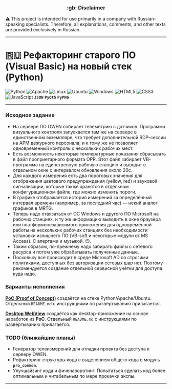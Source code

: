 <h3 align="center">:gb: Disclaimer</h3>

:warning: This project is intended for use primarily in a company with
Russian-speaking specialists. Therefore, all explanations, comments, and other
texts are provided exclusively in Russian.

----

# :ru: Рефакторинг старого ПО (Visual Basic) на новый стек (Python) #

![Python](https://img.shields.io/badge/python-3670A0?style=plastic&logo=python&logoColor=ffdd54)
![Apache](https://img.shields.io/badge/apache-%23D42029.svg?style=plastic&logo=apache&logoColor=white)
![Linux](https://img.shields.io/badge/Linux-FCC624?style=plastic&logo=linux&logoColor=black)
![Ubuntu](https://img.shields.io/badge/Ubuntu-E95420?style=plastic&logo=ubuntu&logoColor=white)
![Windows](https://img.shields.io/badge/Windows-0078D6?style=plastic&logo=windows&logoColor=white)
![HTML5](https://img.shields.io/badge/html5-%23E34F26.svg?style=plastic&logo=html5&logoColor=white)
![CSS3](https://img.shields.io/badge/css3-%231572B6.svg?style=plastic&logo=css3&logoColor=white)
![JavaScript](https://img.shields.io/badge/javascript-%23323330.svg?style=plastic&logo=javascript&logoColor=%23F7DF1E)
**`JSON`**
**`PyQt5`**
**`PyPNG`**

----

### Исходное задание ###

- На сервере ПО OWEN собирает телеметрию с датчиков. Программа визуального
контроля запускается там же на сервере в единственном экземпляре, что требует
дополнительной RDP-сессии на АРМ дежурного персонала, и к тому же не позволяет
одновременный контроль с нескольких рабочих мест.
- Есть возможность некоторые температурные показания сбрасывать в файл
проприетарного формата OPR. Этот файл забирает VB-программа на единственную
рабочую станцию и выводит в отдельном окне с интервалом обновления около 20с.
- Для каждого измерения есть два пороговых значения для отображения цветового
предупреждения (yellow, red) и звуковой сигнализации, которые также хранятся в
отдельном конфигурационном файле, где можно изменять пороги.
- В графике отображается история измерений за определённый интервал времени
(например, за последний час)&nbsp;&mdash; некий аналог графиков в MRTG.
- Теперь надо отвязаться от ОС Windows и другого ПО Microsoft на рабочих
станциях, и ту же информацию выводить в окне браузера или платформонезависимого
приложения для одновременной работы на нескольких рабочих станциях без
необходимости установки излишнего ПО (VB-soft и некоторые модули от MS Access).
С алертами и музыкой. :wink:.
- Таким образом, по-прежнему надо забирать файлы с сетевого ресурса и потом уже
обрабатывать полученные данные.
- Поскольку всё происходит в среде Microsoft AD со строгими политиками,
доступных без авторизации сетевых шар нет. Поэтому рекомендуется создание
отдельной сервисной учётки для доступа куда надо.

### Варианты исполнения ###

[**PoC (Proof of Concept)**](https://github.com/wildfielded/pet-owen/tree/master/PoC)
создаётся на стеке Python/Apache/Ubuntu. Отдельный `README.md` с инструкциями по
развёртыванию прилагается.

[**Desktop WebView**](https://github.com/wildfielded/pet-owen/tree/master/WinWebView)
создаётся как desktop-приложение на основе наработок из **PoC**. Отдельный
`README.md` с инструкциями по развёртыванию прилагается.

### TODO (ближайшие планы) ###

- Генератор телеизмерений для отладки проекта без доступа к серверу OWEN.
- Рефакторинг структуры кода с выделением общего кода в модуль **`pro_common`**.
- Улучшайзинг кода и фиченаворотинг. Попытаться сделать код более оптимальным и
читабельным по мере прокачки экспы.

----
